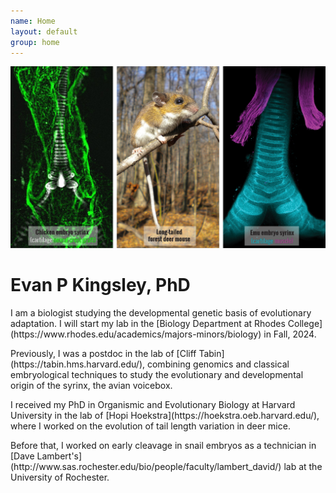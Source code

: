 ```yaml
---
name: Home
layout: default
group: home
---
```


<img src="/static/img/research_img.jpg" class="img-responsive center-block"/>

<h1 class="text-center">Evan P Kingsley, PhD</h1>

<p class="lead text-justify">
I am a biologist studying the developmental genetic basis of evolutionary adaptation. I will start my lab in the [Biology Department at Rhodes College](https://www.rhodes.edu/academics/majors-minors/biology) in Fall, 2024. 
<p>Previously, I was a postdoc in the lab of [Cliff Tabin](https://tabin.hms.harvard.edu/), combining genomics and classical embryological techniques to study the evolutionary and developmental origin of the syrinx, the avian voicebox.</p>
<p>I received my PhD in Organismic and Evolutionary Biology at Harvard University in the lab of [Hopi Hoekstra](https://hoekstra.oeb.harvard.edu/), where I worked on the evolution of tail length variation in deer mice.</p>
<p>Before that, I worked on early cleavage in snail embryos as a technician in [Dave Lambert's](http://www.sas.rochester.edu/bio/people/faculty/lambert_david/) lab at the University of Rochester.</p>
</p>